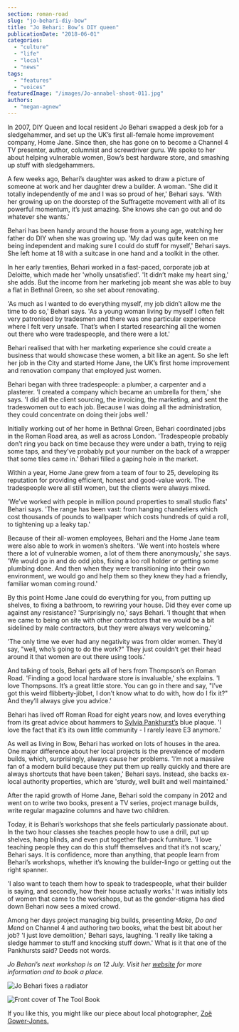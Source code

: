 ```yaml
---
section: roman-road
slug: "jo-behari-diy-bow"
title: "Jo Behari: Bow’s DIY queen"
publicationDate: "2018-06-01"
categories: 
  - "culture"
  - "life"
  - "local"
  - "news"
tags: 
  - "features"
  - "voices"
featuredImage: "/images/Jo-annabel-shoot-011.jpg"
authors: 
  - "megan-agnew"
---
```


In 2007, DIY Queen and local resident Jo Behari swapped a desk job for a sledgehammer, and set up the UK’s first all-female home improvement company, Home Jane. Since then, she has gone on to become a Channel 4 TV presenter, author, columnist and screwdriver guru. We spoke to her about helping vulnerable women, Bow’s best hardware store, and smashing up stuff with sledgehammers.

A few weeks ago, Behari’s daughter was asked to draw a picture of someone at work and her daughter drew a builder. A woman. 'She did it totally independently of me and I was so proud of her,' Behari says. 'With her growing up on the doorstep of the Suffragette movement with all of its powerful momentum, it’s just amazing. She knows she can go out and do whatever she wants.'

Behari has been handy around the house from a young age, watching her father do DIY when she was growing up. 'My dad was quite keen on me being independent and making sure I could do stuff for myself,' Behari says. She left home at 18 with a suitcase in one hand and a toolkit in the other.

In her early twenties, Behari worked in a fast-paced, corporate job at Deloitte, which made her 'wholly unsatisfied'. 'It didn’t make my heart sing,' she adds. But the income from her marketing job meant she was able to buy a flat in Bethnal Green, so she set about renovating.

'As much as I wanted to do everything myself, my job didn’t allow me the time to do so,' Behari says. 'As a young woman living by myself I often felt very patronised by tradesmen and there was one particular experience where I felt very unsafe. That’s when I started researching all the women out there who were tradespeople, and there were a lot.'

Behari realised that with her marketing experience she could create a business that would showcase these women, a bit like an agent. So she left her job in the City and started Home Jane, the UK’s first home improvement and renovation company that employed just women.

Behari began with three tradespeople: a plumber, a carpenter and a plasterer. 'I created a company which became an umbrella for them,' she says. 'I did all the client sourcing, the invoicing, the marketing, and sent the tradeswomen out to each job. Because I was doing all the administration, they could concentrate on doing their jobs well.'

Initially working out of her home in Bethnal Green, Behari coordinated jobs in the Roman Road area, as well as across London. 'Tradespeople probably don’t ring you back on time because they were under a bath, trying to rejig some taps, and they’ve probably put your number on the back of a wrapper that some tiles came in.' Behari filled a gaping hole in the market.

Within a year, Home Jane grew from a team of four to 25, developing its reputation for providing efficient, honest and good-value work. The tradespeople were all still women, but the clients were always mixed.

'We’ve worked with people in million pound properties to small studio flats' Behari says. 'The range has been vast: from hanging chandeliers which cost thousands of pounds to wallpaper which costs hundreds of quid a roll, to tightening up a leaky tap.'

Because of their all-women employees, Behari and the Home Jane team were also able to work in women’s shelters. 'We went into hostels where there a lot of vulnerable women, a lot of them there anonymously,' she says. 'We would go in and do odd jobs, fixing a loo roll holder or getting some plumbing done. And then when they were transitioning into their own environment, we would go and help them so they knew they had a friendly, familiar woman coming round.'

By this point Home Jane could do everything for you, from putting up shelves, to fixing a bathroom, to rewiring your house. Did they ever come up against any resistance? 'Surprisingly no,' says Behari. 'I thought that when we came to being on site with other contractors that we would be a bit sidelined by male contractors, but they were always very welcoming.'

'The only time we ever had any negativity was from older women. They’d say, "well, who’s going to do the work?" They just couldn’t get their head around it that women are out there using tools.'

And talking of tools, Behari gets all of hers from Thompson’s on Roman Road. 'Finding a good local hardware store is invaluable,' she explains. 'I love Thompsons. It’s a great little store. You can go in there and say, "I’ve got this weird flibberty-jibbet, I don’t know what to do with, how do I fix it?" And they’ll always give you advice.'

Behari has lived off Roman Road for eight years now, and loves everything from its great advice about hammers to [Sylvia Pankhurst’s](https://romanroadlondon.com/bows-suffragette-secrets-sylvia-pankhurst-east-end-suffrage/) blue plaque. 'I love the fact that it’s its own little community - I rarely leave E3 anymore.'

As well as living in Bow, Behari has worked on lots of houses in the area. One major difference about her local projects is the prevalence of modern builds, which, surprisingly, always cause her problems. 'I’m not a massive fan of a modern build because they put them up really quickly and there are always shortcuts that have been taken,' Behari says. Instead, she backs ex-local authority properties, which are 'sturdy, well built and well maintained.'

After the rapid growth of Home Jane, Behari sold the company in 2012 and went on to write two books, present a TV series, project manage builds, write regular magazine columns and have two children.

Today, it is Behari’s workshops that she feels particularly passionate about. In the two hour classes she teaches people how to use a drill, put up shelves, hang blinds, and even put together flat-pack furniture. 'I love teaching people they can do this stuff themselves and that it’s not scary,' Behari says. It is confidence, more than anything, that people learn from Behari’s workshops, whether it’s knowing the builder-lingo or getting out the right spanner.

'I also want to teach them how to speak to tradespeople, what their builder is saying, and secondly, how their house actually works.' It was initially lots of women that came to the workshops, but as the gender-stigma has died down Behari now sees a mixed crowd.

Among her days project managing big builds, presenting _Make, Do and Mend_ on Channel 4 and authoring two books, what the best bit about her job? 'I just love demolition,' Behari says, laughing. 'I really like taking a sledge hammer to stuff and knocking stuff down.' What is it that one of the Pankhursts said? Deeds not words.

_Jo Behari’s next workshop is on 12 July. Visit her [website](https://www.jobehari.co.uk) for more information and to book a place._

![Jo Behari fixes a radiator](/images/Jo-annabel-shoot-015-1024x683.jpg)

![Front cover of The Tool Book](/images/The-Tool-Book-1024x683.jpg)

If you like this, you might like our piece about local photographer, [Zoë Gower-Jones.](https://romanroadlondon.com/zoe-gower-photography-project-can-take-picture/)
